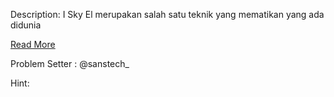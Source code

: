 Description:
I Sky El merupakan salah satu teknik yang mematikan yang ada didunia

<a href="http://iskyel.mypressonline.com/">Read More</a>

Problem Setter : @sanstech_

Hint:
